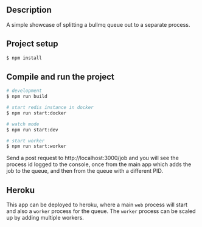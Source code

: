 ## Description

A simple showcase of splitting a bullmq queue out to a separate process.

## Project setup

```bash
$ npm install
```

## Compile and run the project

```bash
# development
$ npm run build

# start redis instance in docker
$ npm run start:docker

# watch mode
$ npm run start:dev

# start worker
$ npm run start:worker
```

Send a post request to http://localhost:3000/job and you will see the process id logged to the console, 
once from the main app which adds the job to the queue, and then from the queue with a different PID.

## Heroku

This app can be deployed to heroku, where a main `web` process will start and also a `worker` process for the queue.
The `worker` process can be scaled up by adding multiple workers.